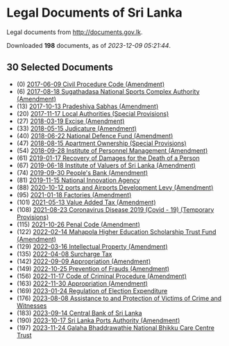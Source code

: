 # Legal Documents of Sri Lanka

Legal documents from http://documents.gov.lk.

Downloaded **198** documents, as of *2023-12-09 05:21:44*.

## 30 Selected Documents

* (0) [2017-06-09 Civil Procedure Code (Amendment)](data/doc/2017-06-09-civil-procedure-code-amendment/doc.pdf)
* (6) [2017-08-18 Sugathadasa National Sports Complex Authority  (Amendment)](data/doc/2017-08-18-sugathadasa-national-sports-complex-authority--amendment/doc.pdf)
* (13) [2017-10-13 Pradeshiya Sabhas (Amendment)](data/doc/2017-10-13-pradeshiya-sabhas-amendment/doc.pdf)
* (20) [2017-11-17 Local Authorities (Special Provisions)](data/doc/2017-11-17-local-authorities-special-provisions/doc.pdf)
* (27) [2018-03-19 Excise (Amendment)](data/doc/2018-03-19-excise-amendment/doc.pdf)
* (33) [2018-05-15 Judicature (Amendment)](data/doc/2018-05-15-judicature-amendment/doc.pdf)
* (40) [2018-06-22 National Defence Fund (Amendment)](data/doc/2018-06-22-national-defence-fund-amendment/doc.pdf)
* (47) [2018-08-15 Apartment Ownership (Special Provisions) ](data/doc/2018-08-15-apartment-ownership-special-provisions/doc.pdf)
* (54) [2018-09-28 Institute of Personnel Management (Amendment)](data/doc/2018-09-28-institute-of-personnel-management-amendment/doc.pdf)
* (61) [2019-01-17 Recovery of Damages for the Death of a Person](data/doc/2019-01-17-recovery-of-damages-for-the-death-of-a-person/doc.pdf)
* (67) [2019-06-18 Institute of Valuers of Sri Lanka (Amendment)](data/doc/2019-06-18-institute-of-valuers-of-sri-lanka-amendment/doc.pdf)
* (74) [2019-09-30 People's Bank (Amendment)](data/doc/2019-09-30-peoples-bank-amendment/doc.pdf)
* (81) [2019-11-15 National Innovation Agency](data/doc/2019-11-15-national-innovation-agency/doc.pdf)
* (88) [2020-10-12 ports and Airports Development Levy (Amendment)](data/doc/2020-10-12-ports-and-airports-development-levy-amendment/doc.pdf)
* (95) [2021-01-18 Factories (Amendment)](data/doc/2021-01-18-factories-amendment/doc.pdf)
* (101) [2021-05-13 Value Added Tax (Amendment)](data/doc/2021-05-13-value-added-tax-amendment/doc.pdf)
* (108) [2021-08-23 Coronavirus Disease 2019 (Covid - 19) (Temporary Provisions)](data/doc/2021-08-23-coronavirus-disease-2019-covid---19-temporary-provisions/doc.pdf)
* (115) [2021-10-26 Penal Code (Amendment)](data/doc/2021-10-26-penal-code-amendment/doc.pdf)
* (122) [2022-02-14 Mahapola Higher Education Scholarship Trust Fund (Amendment) ](data/doc/2022-02-14-mahapola-higher-education-scholarship-trust-fund-amendment/doc.pdf)
* (129) [2022-03-16 Intellectual Property (Amendment)](data/doc/2022-03-16-intellectual-property-amendment/doc.pdf)
* (135) [2022-04-08 Surcharge Tax](data/doc/2022-04-08-surcharge-tax/doc.pdf)
* (142) [2022-09-09 Appropriation (Amendment) ](data/doc/2022-09-09-appropriation-amendment/doc.pdf)
* (149) [2022-10-25 Prevention of Frauds (Amendment)](data/doc/2022-10-25-prevention-of-frauds-amendment/doc.pdf)
* (156) [2022-11-17 Code of Criminal Procedure (Amendment)](data/doc/2022-11-17-code-of-criminal-procedure-amendment/doc.pdf)
* (163) [2022-11-30 Appropriation (Amendment)](data/doc/2022-11-30-appropriation-amendment/doc.pdf)
* (169) [2023-01-24 Regulation of Election Expenditure](data/doc/2023-01-24-regulation-of-election-expenditure/doc.pdf)
* (176) [2023-08-08 Assistance to and Protection of Victims of Crime and Witnesses](data/doc/2023-08-08-assistance-to-and-protection-of-victims-of-crime-and-witnesses/doc.pdf)
* (183) [2023-09-14 Central Bank of Sri Lanka](data/doc/2023-09-14-central-bank-of-sri-lanka/doc.pdf)
* (190) [2023-10-17 Sri Lanka Ports Authority (Amendment)](data/doc/2023-10-17-sri-lanka-ports-authority-amendment/doc.pdf)
* (197) [2023-11-24 Galaha Bhaddrawathie National Bhikku Care Centre Trust ](data/doc/2023-11-24-galaha-bhaddrawathie-national-bhikku-care-centre-trust/doc.pdf)
